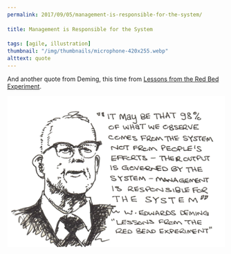 ```yaml
---
permalink: 2017/09/05/management-is-responsible-for-the-system/

title: Management is Responsible for the System

tags: [agile, illustration]
thumbnail: "/img/thumbnails/microphone-420x255.webp"
alttext: quote
---
```


And another quote from Deming, this time from <a href="https://www.youtube.com/watch?v=HmCjr6cwDpI">Lessons from the Red Bed Experiment</a>.

![sketch](/img/posts/management-is-responsible-for-the-system/management-is-responsible-for-the-system.webp)
